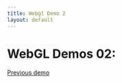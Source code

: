 ```yaml
---
title: Webgl Demo 2
layout: default
---
```


<script type="text/javascript" src="js/common.js"></script>
<script type="text/javascript" src="js/demo02.js"></script>

# WebGL Demos 02:

<div>
<canvas id="webgl02-canvas" style="border: none;" width="500" height="500"></canvas>

<script type="text/javascript">
    demo02_main("webgl02-canvas");
</script>
</div>

<a href="index.html">Previous demo</a>
